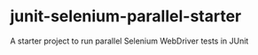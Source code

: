 # junit-selenium-parallel-starter
A starter project to run parallel Selenium WebDriver tests in JUnit
